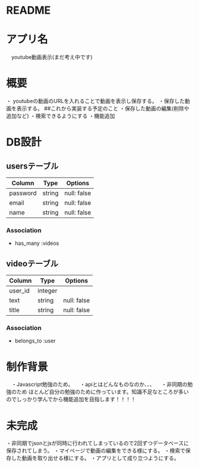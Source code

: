 # README

# アプリ名

　youtube動画表示(まだ考え中です)
 
# 概要

・ youtubeの動画のURLを入れることで動画を表示し保存する。
・保存した動画を表示する。
##これから実装する予定のこと
・保存した動画の編集(削除や追加など)
・検索できるようにする
・機能追加


# DB設計


## usersテーブル
|Column|Type|Options|
|------|----|-------|
|password|string|null: false|
|email|string|null: false|
|name|string|null: false|
### Association
- has_many :videos

## videoテーブル
|Column|Type|Options|
|------|----|-------|
|user_id|integer|
|text|string|null: false|
|title|string|null: false|
### Association
- belongs_to :user


# 制作背景

　・Javascript勉強のため。
　・apiとはどんなものなのか、、、
　・非同期の勉強のため
ほとんど自分の勉強のために作っています。知識不足なところが多いのでしっかり学んでから機能追加を目指します！！！！



# 未完成
・非同期でjsonとjsが同時に行われてしまっているので2回ずつデータベースに保存されてしまう。
・マイページで動画の編集をできる様にする。
・検索で保存した動画を取り出せる様にする。
・アプリとして成り立つようにする。


